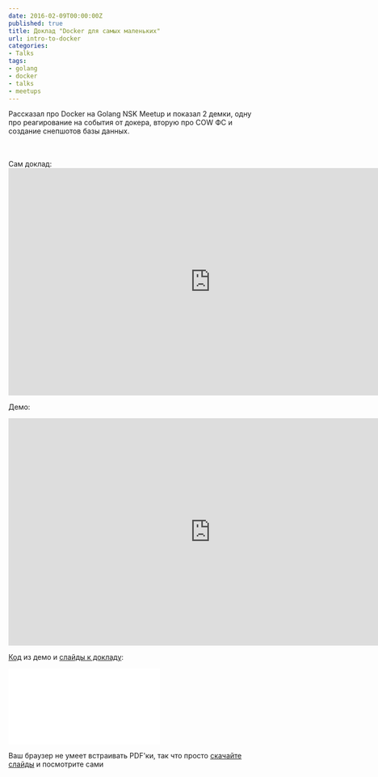 ```yaml
---
date: 2016-02-09T00:00:00Z
published: true
title: Доклад "Docker для самых маленьких"
url: intro-to-docker
categories:
- Talks
tags:
- golang
- docker
- talks
- meetups
---
```


Рассказал про Docker на Golang NSK Meetup и показал 2 демки, одну про реагирование на события от докера, вторую про COW ФС и создание снепшотов базы данных.
<!--more-->
<br />
<br />
Сам доклад:
<iframe width="800" height="450" src="https://www.youtube.com/embed/KnXBRzyWSsg?start=240" frameborder="0" allow="autoplay; encrypted-media" allowfullscreen></iframe>

Демо:
<iframe width="800" height="450" src="https://www.youtube.com/embed/eLahVroxqBw" frameborder="0" allow="autoplay; encrypted-media" allowfullscreen></iframe>

[Код](https://github.com/olegfedoseev/golang-meetup-demo) из демо и [слайды к докладу](/slides/golang-docker-intro.pdf):

<object data="/slides/golang-docker-intro.pdf" type="application/pdf" width="800px" height="510px">
    <embed src="/slides/golang-docker-intro.pdf" type="application/pdf">
        <p>Ваш браузер не умеет встраивать PDF'ки, так что просто <a href="/slides/golang-docker-intro.pdf">скачайте слайды</a> и посмотрите сами</p>
    </embed>
</object>
